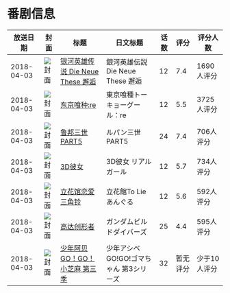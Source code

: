 # 番剧信息

|放送日期|封面|标题|日文标题|话数|评分|评分人数|
|---|---|---|---|---|---|---|
|2018-04-03|![封面](https://lain.bgm.tv/pic/cover/c/ba/ed/143694_Mb76T.jpg)|[银河英雄传说 Die Neue These 邂逅](https://bangumi.tv/subject/143694)|銀河英雄伝説 Die Neue These 邂逅|12|7.4|1690人评分|
|2018-04-03|![封面](https://lain.bgm.tv/pic/cover/c/eb/20/148481_v7x7A.jpg)|[东京喰种:re](https://bangumi.tv/subject/148481)|東京喰種トーキョーグール：re|12|5.5|3725人评分|
|2018-04-03|![封面](https://lain.bgm.tv/pic/cover/c/42/54/219164_3976M.jpg)|[鲁邦三世 PART5](https://bangumi.tv/subject/219164)|ルパン三世 PART5|24|7.4|706人评分|
|2018-04-03|![封面](https://lain.bgm.tv/pic/cover/c/9e/07/229805_6bcTk.jpg)|[3D彼女](https://bangumi.tv/subject/229805)|3D彼女 リアルガール|12|5.7|734人评分|
|2018-04-03|![封面](https://lain.bgm.tv/pic/cover/c/57/d0/232165_82x25.jpg)|[立花馆恋爱三角铃](https://bangumi.tv/subject/232165)|立花館To Lieあんぐる|12|5.6|592人评分|
|2018-04-03|![封面](https://lain.bgm.tv/pic/cover/c/b3/ae/236790_601mn.jpg)|[高达创形者](https://bangumi.tv/subject/236790)|ガンダムビルドダイバーズ|25|4.4|595人评分|
|2018-04-03|![封面](https://lain.bgm.tv/pic/cover/c/6b/29/240459_5pgGh.jpg)|[少年阿贝GO！GO！小芝麻 第三季](https://bangumi.tv/subject/240459)|少年アシベ GO!GO!ゴマちゃん 第3シリーズ|32|暂无评分|少于10人评分|
